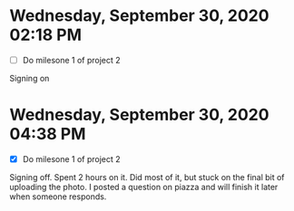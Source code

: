 # Wednesday, September 30, 2020 02:18 PM

- [ ] Do milesone 1 of project 2

Signing on

# Wednesday, September 30, 2020 04:38 PM

- [x] Do milesone 1 of project 2

Signing off. Spent 2 hours on it. Did most of it, but stuck on the final bit of uploading the photo. I posted a question on piazza and will finish it later when someone responds.